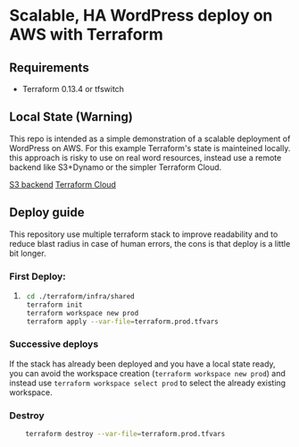 # Scalable, HA WordPress deploy on AWS with Terraform

## Requirements

- Terraform 0.13.4 or tfswitch

## Local State (Warning)

This repo is intended as a simple demonstration of a scalable deployment of WordPress on AWS. For this example Terraform's state is mainteined locally. this approach is risky to use on real word resources, instead use a remote backend like S3+Dynamo or the simpler Terraform Cloud.  

[S3 backend](https://www.terraform.io/docs/backends/types/s3.html)
[Terraform Cloud](https://www.terraform.io/)

## Deploy guide

This repository use multiple terraform stack to improve readability and to reduce blast radius in case of human errors, the cons is that deploy is a little bit longer. 

### First Deploy:  

1. ```bash
    cd ./terraform/infra/shared
    terraform init
    terraform workspace new prod
    terraform apply --var-file=terraform.prod.tfvars
    ```

### Successive deploys

If the stack has already been deployed and you have a local state ready, you can avoid the workspace creation (`terraform workspace new prod`) and instead use `terraform workspace select prod` to select the already existing workspace.

### Destroy

```bash
    terraform destroy --var-file=terraform.prod.tfvars
```
